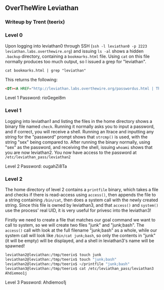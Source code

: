 ## OverTheWire Leviathan

### Writeup by Trent (teerix)



### Level 0

Upon logging into leviathan0 through SSH (`ssh -l leviathan0 -p 2223 leviathan.labs.overthewire.org`) and issuing `ls -al` shows a hidden `.backup` directory, containing a `bookmarks.html` file. Using `cat` on this file normally produces too much output, so I issued a grep for "leviathan".

`cat bookmarks.html | grep "leviathan"`

This returns the following:

```html
<DT><A HREF="http://leviathan.labs.overthewire.org/passwordus.html | This will be fixed later, the password for leviathan1 is rioGegei8m" ADD_DATE="1155384634" LAST_CHARSET="ISO-8859-1" ID="rdf:#$2wIU71">password to leviathan1</A>
```

Level 1 Password: rioGegei8m



### Level 1

Logging into leviathan1 and listing the files in the home directory shows a binary file named `check`. Running it normally asks you to input a password, and if correct, you will receive a shell. Running an ltrace and inputting any string for the "password" prompt shows that `strcmp()` is used, with the string "sex" being compared to. After running the binary normally, using "sex" as the password, and receiving the shell, issuing `whoami` shows that you are now leviathan2. You now have access to the password at `/etc/leviathan_pass/leviathan2`


Level 2 Password: ougahZi8Ta



### Level 2

The home directory of level 2 contains a `printfile` binary, which takes a file and checks if there is read-access using `access()`, then appends the file to a string containing `/bin/cat`, then does a system call with the newly created string. Since this file is owned by leviathan3, and that `access()` and `system()` use the process' real UID, it is very useful for privesc into the leviathan3!

Firstly we need to create a file that matches our goal command we want to call to system, so we will create two files "junk" and "junk;bash". The `access()` call with look at the full filename "junk;bash" as a whole, while our system call will look like `/bin/cat junk;bash`, so only the contents in "junk" (it will be empty) will be displayed, and a shell in leviathan3's name will be spawned!

```sh
leviathan2@leviathan:/tmp/teerix$ touch junk
leviathan2@leviathan:/tmp/teerix$ touch "junk;bash"
leviathan2@leviathan:/tmp/teerix$ ~/printfile "junk;bash"
leviathan3@leviathan:/tmp/teerix$ cat /etc/leviathan_pass/leviathan3
Ahdiemoo1j
```

Level 3 Password: Ahdiemoo1j

